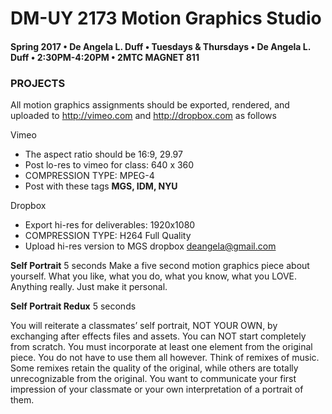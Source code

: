 # DM-UY 2173 Motion Graphics Studio

#### Spring 2017 • De Angela L. Duff • Tuesdays &amp; Thursdays • De Angela L. Duff • 2:30PM-4:20PM • 2MTC MAGNET 811

### PROJECTS

All motion graphics assignments should be exported, rendered, and uploaded to http://vimeo.com and http://dropbox.com as follows

Vimeo
* The aspect ratio should be 16:9, 29.97
* Post lo-res to vimeo for class: 640 x 360
* COMPRESSION TYPE: MPEG-4
* Post with these tags **MGS, IDM, NYU**

Dropbox
* Export hi-res for deliverables: 1920x1080
* COMPRESSION TYPE: H264 Full Quality
* Upload hi-res version to MGS dropbox deangela@gmail.com

**Self Portrait** 5 seconds
Make a five second motion graphics piece about yourself. What you like, what you do, what you know, what you LOVE. Anything really.
Just make it personal.

**Self Portrait Redux** 5 seconds   

You will reiterate a classmates’ self portrait, NOT YOUR OWN, by exchanging after effects files and assets. You can NOT start completely from scratch. You must incorporate at least one element from the original piece. You do not have to use them all however. Think of remixes of music. Some remixes retain the quality of the original, while others are totally unrecognizable from the original. You want to communicate your first impression of your classmate or your own interpretation of a portrait of them.
